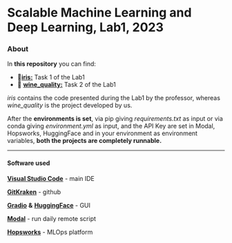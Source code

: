 # Scalable Machine Learning and Deep Learning, Lab1, 2023

### About
In **this repository** you can find:
- 🪻[**iris:**](https://github.com/SebastianoMeneghin/sml-lab1-2023-manfredi-meneghin/tree/main/iris) Task 1 of the Lab1
- 🍷 [**wine_quality:**](https://github.com/SebastianoMeneghin/sml-lab1-2023-manfredi-meneghin/tree/main/wine_quality) Task 2 of the Lab1

*iris* contains the code presented during the Lab1 by the professor, whereas *wine_quality* is the project developed by us.

After the **environments is set**, via pip giving *requirements.txt* as input or via conda giving *environment.yml* as input, and the API Key are set in Modal, Hopsworks, HuggingFace and in your environment as environment variables, **both the projects are completely runnable.**



----------------------------------------------
#### Software used

[**Visual Studio Code**](https://code.visualstudio.com/) - main IDE

[**GitKraken**](https://www.gitkraken.com/) - github

[**Gradio**](https://www.gradio.app/) **&** [**HuggingFace**](https://huggingface.co/) - GUI

[**Modal**](https://modal.com/) - run daily remote script

[**Hopsworks**](https://www.hopsworks.ai/) - MLOps platform


